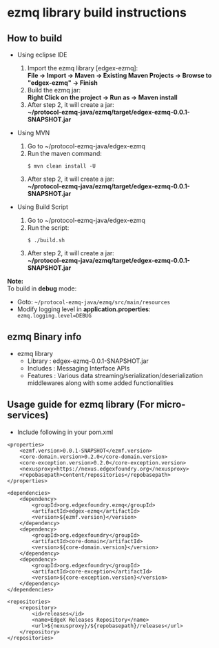 # ezmq library build instructions

## How to build ##
 - Using eclipse IDE
   1. Import the ezmq library [edgex-ezmq]:</br>
       **File -> Import -> Maven -> Existing Maven Projects -> Browse to "edgex-ezmq" -> Finish**
   2. Build the ezmq jar: </br>
       **Right Click on the project -> Run as -> Maven install**
   3. After step 2, it will create a jar: </br>
       **~/protocol-ezmq-java/ezmq/target/edgex-ezmq-0.0.1-SNAPSHOT.jar**
   
 - Using MVN
   1. Go to ~/protocol-ezmq-java/edgex-ezmq
   2. Run the maven command:
      ```shell
      $ mvn clean install -U
      ```
   3. After step 2, it will create a jar: </br>
       **~/protocol-ezmq-java/ezmq/target/edgex-ezmq-0.0.1-SNAPSHOT.jar**

 - Using Build Script
   1. Go to ~/protocol-ezmq-java/edgex-ezmq
   2. Run the script:
      ```shell
      $ ./build.sh
      ```
   3. After step 2, it will create a jar: </br>
       **~/protocol-ezmq-java/ezmq/target/edgex-ezmq-0.0.1-SNAPSHOT.jar**
       
       
**Note:**<br>
To build in **debug** mode:
   - Goto: `~/protocol-ezmq-java/ezmq/src/main/resources`
   - Modify logging level in **application.properties**: 
        ` ezmq.logging.level=DEBUG`
        
## ezmq Binary info ##
   - ezmq library
     - Library : edgex-ezmq-0.0.1-SNAPSHOT.jar
     - Includes : Messaging Interface APIs  
     - Features : Various data streaming/serialization/deserialization middlewares along with some added functionalities  

## Usage guide for ezmq library (For micro-services) ## 
   - Include following in your pom.xml
   ```
   <properties>
       <ezmf.version>0.0.1-SNAPSHOT</ezmf.version>
       <core-domain.version>0.2.0</core-domain.version>
       <core-exception.version>0.2.0</core-exception.version>
       <nexusproxy>https://nexus.edgexfoundry.org</nexusproxy>
       <repobasepath>content/repositories</repobasepath>
   </properties>

   <dependencies>
       <dependency>
           <groupId>org.edgexfoundry.ezmq</groupId>
           <artifactId>edgex-ezmq</artifactId>
           <version>${ezmf.version}</version>
       </dependency>
       <dependency>
           <groupId>org.edgexfoundry</groupId>
           <artifactId>core-domain</artifactId>
           <version>${core-domain.version}</version>
       </dependency>
       <dependency>
           <groupId>org.edgexfoundry</groupId>
           <artifactId>core-exception</artifactId>
           <version>${core-exception.version}</version>
       </dependency>
   </dependencies>

   <repositories>
       <repository>
           <id>releases</id>
           <name>EdgeX Releases Repository</name>
           <url>${nexusproxy}/${repobasepath}/releases</url>
       </repository>
   </repositories>
   ```
